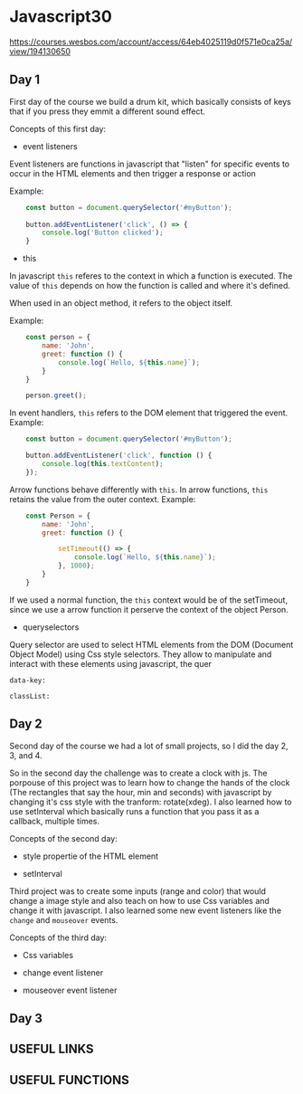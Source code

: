 # Javascript30 #

https://courses.wesbos.com/account/access/64eb4025119d0f571e0ca25a/view/194130650

## Day 1 ##

First day of the course we build a drum kit, which basically consists of keys that if you press they emmit a different sound effect.

Concepts of this first day: 

- event listeners
    
Event listeners are functions in javascript that "listen" for specific events to occur in the HTML elements and then trigger a response or action

Example:

```javascript
    const button = document.querySelector('#myButton');
    
    button.addEventListener('click', () => {
        console.log('Button clicked');
    }
```

- this

In javascript `this` referes to the context in which a function is executed. The value of `this` depends on how the function is called and where it's defined.

When used in an object method, it refers to the object itself.

Example:

```javascript
    const person = {
        name: 'John',
        greet: function () {
            console.log(`Hello, ${this.name}`);
        }
    }

    person.greet();
```

In event handlers, `this` refers to the DOM element that triggered the event.
Example:
```javascript
    const button = document.querySelector('#myButton');

    button.addEventListener('click', function () {
        console.log(this.textContent);
    });
```

Arrow functions behave differently with `this`. In arrow functions, `this` retains the value from the outer context.
Example:

```javascript
    const Person = {
        name: 'John',
        greet: function () {

            setTimeout(() => {
                console.log(`Hello, ${this.name}`);
            }, 1000);
        }
    }
```

If we used a normal function, the `this` context would be of the setTimeout, since we use a arrow function it perserve the context of the object Person.


- queryselectors

Query selector are used to select HTML elements from the DOM (Document Object Model) using Css style selectors. They allow to manipulate and interact with these elements using javascript, the quer

    data-key:

    classList:


## Day 2 ##

Second day of the course we had a lot of small projects, so I did the day 2, 3, and 4. 

So in the second day the challenge was to create a clock with js.
The porpouse of this project was to learn how to change the hands of the clock (The rectangles that say the hour, min and seconds) with javascript by changing it's css style with the tranform: rotate(xdeg).
I also learned how to use setInterval which basically runs a function that you pass it as a callback, multiple times.

Concepts of the second day:

- style propertie of the HTML element

- setInterval



Third project was to create some inputs (range and color) that would change a image style and also teach on how to use Css variables and change it with javascript.
I also learned some new event listeners like the `change` and `mouseover` events.

Concepts of the third day:

- Css variables

- change event listener

- mouseover event listener


## Day 3 ##





## USEFUL LINKS ##


## USEFUL FUNCTIONS ##




